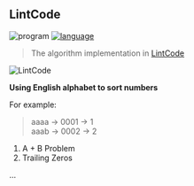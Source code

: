 ## LintCode

![program](https://img.shields.io/badge/program-java-ff69b4.svg)
[![language](https://img.shields.io/badge/language-中文-red.svg)](./README-zh.md)

> The algorithm implementation in [LintCode](https://www.lintcode.com/) 

![LintCode](http://p68i1i2cw.bkt.clouddn.com/LintCode.gif)

**Using English alphabet to sort numbers**

For example: <br>
> aaaa -> 0001 -> 1 <br>
> aaab -> 0002 -> 2 <br>

1. A + B Problem
2. Trailing Zeros

...
